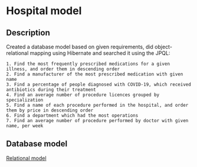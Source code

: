 # Hospital model

## Description

Created a database model based on given requirements, did object-relational mapping using Hibernate and searched it using the JPQL:
```
1. Find the most frequently prescribed medications for a given illness, and order them in descending order
2. Find a manufacturer of the most prescribed medication with given name
3. Find a percentage of people diagnosed with COVID-19, which received antibiotics during their treatment
4. Find an average number of procedure licences grouped by specialization
5. Find a name of each procedure performed in the hospital, and order them by price in descending order
6. Find a department which had the most operations
7. Find an average number of procedure performed by doctor with given name, per week
```
## Database model

[Relational model](https://github.com/lukamilo99/hospital-backend/files/10844542/hospital.pdf)



